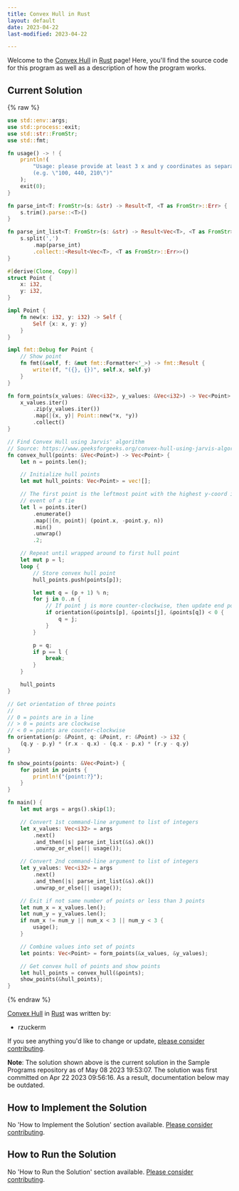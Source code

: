 ```yaml
---
title: Convex Hull in Rust
layout: default
date: 2023-04-22
last-modified: 2023-04-22

---
```


Welcome to the [Convex Hull](https://sampleprograms.io/projects/convex-hull) in [Rust](https://sampleprograms.io/languages/rust) page! Here, you'll find the source code for this program as well as a description of how the program works.

## Current Solution

{% raw %}

```rust
use std::env::args;
use std::process::exit;
use std::str::FromStr;
use std::fmt;

fn usage() -> ! {
    println!(
        "Usage: please provide at least 3 x and y coordinates as separate lists \
        (e.g. \"100, 440, 210\")"
    );
    exit(0);
}

fn parse_int<T: FromStr>(s: &str) -> Result<T, <T as FromStr>::Err> {
    s.trim().parse::<T>()
}

fn parse_int_list<T: FromStr>(s: &str) -> Result<Vec<T>, <T as FromStr>::Err> {
    s.split(',')
        .map(parse_int)
        .collect::<Result<Vec<T>, <T as FromStr>::Err>>()
}

#[derive(Clone, Copy)]
struct Point {
    x: i32,
    y: i32,
}

impl Point {
    fn new(x: i32, y: i32) -> Self {
        Self {x: x, y: y}
    }
}

impl fmt::Debug for Point {
    // Show point
    fn fmt(&self, f: &mut fmt::Formatter<'_>) -> fmt::Result {
        write!(f, "({}, {})", self.x, self.y)
    }
}

fn form_points(x_values: &Vec<i32>, y_values: &Vec<i32>) -> Vec<Point> {
    x_values.iter()
        .zip(y_values.iter())
        .map(|(x, y)| Point::new(*x, *y))
        .collect()
}

// Find Convex Hull using Jarvis' algorithm
// Source: https://www.geeksforgeeks.org/convex-hull-using-jarvis-algorithm-or-wrapping/
fn convex_hull(points: &Vec<Point>) -> Vec<Point> {
    let n = points.len();

    // Initialize hull points
    let mut hull_points: Vec<Point> = vec![];

    // The first point is the leftmost point with the highest y-coord in the
    // event of a tie
    let l = points.iter()
        .enumerate()
        .map(|(n, point)| (point.x, -point.y, n))
        .min()
        .unwrap()
        .2;

    // Repeat until wrapped around to first hull point
    let mut p = l;
    loop {
        // Store convex hull point
        hull_points.push(points[p]);

        let mut q = (p + 1) % n;
        for j in 0..n {
            // If point j is more counter-clockwise, then update end point (q)
            if orientation(&points[p], &points[j], &points[q]) < 0 {
                q = j;
            }
        }

        p = q;
        if p == l {
            break;
        }
    }

    hull_points
}

// Get orientation of three points
//
// 0 = points are in a line
// > 0 = points are clockwise
// < 0 = points are counter-clockwise
fn orientation(p: &Point, q: &Point, r: &Point) -> i32 {
    (q.y - p.y) * (r.x - q.x) - (q.x - p.x) * (r.y - q.y)
}

fn show_points(points: &Vec<Point>) {
    for point in points {
        println!("{point:?}");
    }
}

fn main() {
    let mut args = args().skip(1);

    // Convert 1st command-line argument to list of integers
    let x_values: Vec<i32> = args
        .next()
        .and_then(|s| parse_int_list(&s).ok())
        .unwrap_or_else(|| usage());

    // Convert 2nd command-line argument to list of integers
    let y_values: Vec<i32> = args
        .next()
        .and_then(|s| parse_int_list(&s).ok())
        .unwrap_or_else(|| usage());

    // Exit if not same number of points or less than 3 points
    let num_x = x_values.len();
    let num_y = y_values.len();
    if num_x != num_y || num_x < 3 || num_y < 3 {
        usage();
    }

    // Combine values into set of points
    let points: Vec<Point> = form_points(&x_values, &y_values);

    // Get convex hull of points and show points
    let hull_points = convex_hull(&points);
    show_points(&hull_points);
}
```

{% endraw %}

[Convex Hull](https://sampleprograms.io/projects/convex-hull) in [Rust](https://sampleprograms.io/languages/rust) was written by:

- rzuckerm

If you see anything you'd like to change or update, [please consider contributing](https://github.com/TheRenegadeCoder/sample-programs).

**Note**: The solution shown above is the current solution in the Sample Programs repository as of May 08 2023 19:53:07. The solution was first committed on Apr 22 2023 09:56:16. As a result, documentation below may be outdated.

## How to Implement the Solution

No 'How to Implement the Solution' section available. [Please consider contributing](https://github.com/TheRenegadeCoder/sample-programs-website).

## How to Run the Solution

No 'How to Run the Solution' section available. [Please consider contributing](https://github.com/TheRenegadeCoder/sample-programs-website).
